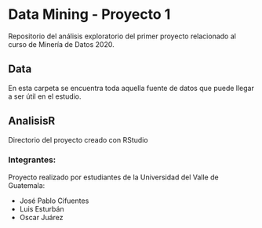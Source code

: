 # Data Mining - Proyecto 1
Repositorio del análisis exploratorio del primer proyecto relacionado al curso de Minería de Datos 2020.


## Data
En esta carpeta se encuentra toda aquella fuente de datos que puede llegar a ser útil en el estudio.


## AnalisisR
Directorio del proyecto creado con RStudio


### Integrantes:
Proyecto realizado por estudiantes de la Universidad del Valle de Guatemala:
* José Pablo Cifuentes
* Luis Esturbán
* Oscar Juárez
